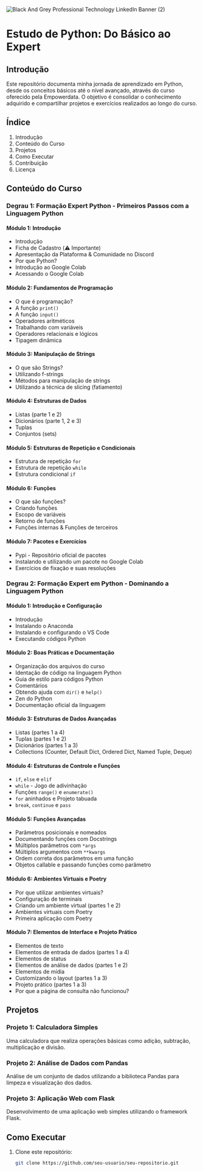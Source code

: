 ![Black And Grey Professional Technology LinkedIn Banner (2)](https://github.com/user-attachments/assets/380d4472-a089-41cf-a93e-134d71859ec0)
# Estudo de Python: Do Básico ao Expert

## Introdução
Este repositório documenta minha jornada de aprendizado em Python, desde os conceitos básicos até o nível avançado, através do curso oferecido pela Empowerdata. O objetivo é consolidar o conhecimento adquirido e compartilhar projetos e exercícios realizados ao longo do curso.

## Índice
1. Introdução
2. Conteúdo do Curso
3. Projetos
4. Como Executar
5. Contribuição
6. Licença

## Conteúdo do Curso
### Degrau 1: Formação Expert Python - Primeiros Passos com a Linguagem Python
#### Módulo 1: Introdução
- Introdução
- Ficha de Cadastro (⚠️ Importante)
- Apresentação da Plataforma & Comunidade no Discord
- Por que Python?
- Introdução ao Google Colab
- Acessando o Google Colab

#### Módulo 2: Fundamentos de Programação
- O que é programação?
- A função `print()`
- A função `input()`
- Operadores aritméticos
- Trabalhando com variáveis
- Operadores relacionais e lógicos
- Tipagem dinâmica

#### Módulo 3: Manipulação de Strings
- O que são Strings?
- Utilizando f-strings
- Métodos para manipulação de strings
- Utilizando a técnica de slicing (fatiamento)

#### Módulo 4: Estruturas de Dados
- Listas (parte 1 e 2)
- Dicionários (parte 1, 2 e 3)
- Tuplas
- Conjuntos (sets)

#### Módulo 5: Estruturas de Repetição e Condicionais
- Estrutura de repetição `for`
- Estrutura de repetição `while`
- Estrutura condicional `if`

#### Módulo 6: Funções
- O que são funções?
- Criando funções
- Escopo de variáveis
- Retorno de funções
- Funções internas & Funções de terceiros

#### Módulo 7: Pacotes e Exercícios
- Pypi - Repositório oficial de pacotes
- Instalando e utilizando um pacote no Google Colab
- Exercícios de fixação e suas resoluções

### Degrau 2: Formação Expert em Python - Dominando a Linguagem Python
#### Módulo 1: Introdução e Configuração
- Introdução
- Instalando o Anaconda
- Instalando e configurando o VS Code
- Executando códigos Python

#### Módulo 2: Boas Práticas e Documentação
- Organização dos arquivos do curso
- Identação de código na linguagem Python
- Guia de estilo para códigos Python
- Comentários
- Obtendo ajuda com `dir()` e `help()`
- Zen do Python
- Documentação oficial da linguagem

#### Módulo 3: Estruturas de Dados Avançadas
- Listas (partes 1 a 4)
- Tuplas (partes 1 e 2)
- Dicionários (partes 1 a 3)
- Collections (Counter, Default Dict, Ordered Dict, Named Tuple, Deque)

#### Módulo 4: Estruturas de Controle e Funções
- `if`, `else` e `elif`
- `while` - Jogo de adivinhação
- Funções `range()` e `enumerate()`
- `for` aninhados e Projeto tabuada
- `break`, `continue` e `pass`

#### Módulo 5: Funções Avançadas
- Parâmetros posicionais e nomeados
- Documentando funções com Docstrings
- Múltiplos parâmetros com `*args`
- Múltiplos argumentos com `**kwargs`
- Ordem correta dos parâmetros em uma função
- Objetos callable e passando funções como parâmetro

#### Módulo 6: Ambientes Virtuais e Poetry
- Por que utilizar ambientes virtuais?
- Configuração de terminais
- Criando um ambiente virtual (partes 1 e 2)
- Ambientes virtuais com Poetry
- Primeira aplicação com Poetry

#### Módulo 7: Elementos de Interface e Projeto Prático
- Elementos de texto
- Elementos de entrada de dados (partes 1 a 4)
- Elementos de status
- Elementos de análise de dados (partes 1 e 2)
- Elementos de mídia
- Customizando o layout (partes 1 a 3)
- Projeto prático (partes 1 a 3)
- Por que a página de consulta não funcionou?

## Projetos
### Projeto 1: Calculadora Simples
Uma calculadora que realiza operações básicas como adição, subtração, multiplicação e divisão.

### Projeto 2: Análise de Dados com Pandas
Análise de um conjunto de dados utilizando a biblioteca Pandas para limpeza e visualização dos dados.

### Projeto 3: Aplicação Web com Flask
Desenvolvimento de uma aplicação web simples utilizando o framework Flask.

## Como Executar
1. Clone este repositório:
   ```bash
   git clone https://github.com/seu-usuario/seu-repositorio.git

